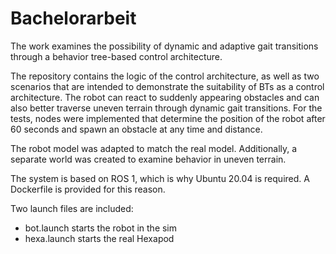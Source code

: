 # Bachelorarbeit

The work examines the possibility of dynamic and adaptive gait transitions through a behavior tree-based control architecture.


The repository contains the logic of the control architecture, as well as two scenarios that are intended to demonstrate the suitability of BTs as a control architecture.
The robot can react to suddenly appearing obstacles and can also better traverse uneven terrain through dynamic gait transitions.
For the tests, nodes were implemented that determine the position of the robot after 60 seconds and spawn an obstacle at any time and distance.

The robot model was adapted to match the real model. Additionally, a separate world was created to examine behavior in uneven terrain.

The system is based on ROS 1, which is why Ubuntu 20.04 is required. A Dockerfile is provided for this reason.

Two launch files are included:

- bot.launch starts the robot in the sim
- hexa.launch starts the real Hexapod


